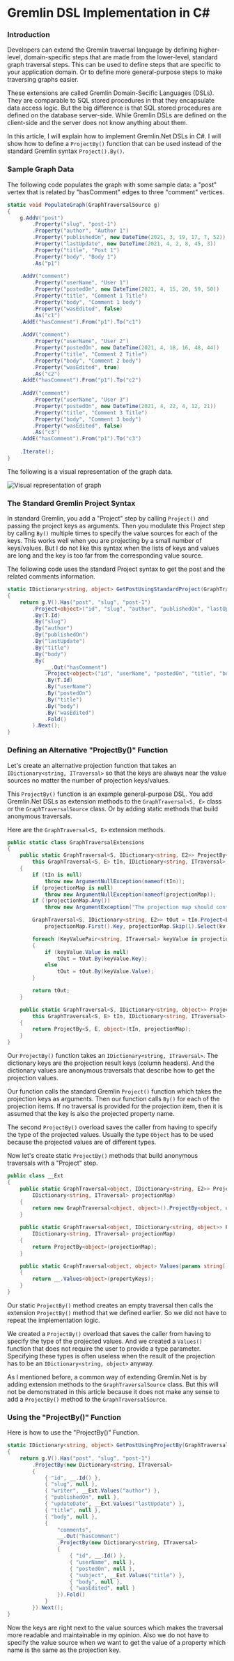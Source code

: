 # Gremlin DSL Implementation in C#

### Introduction

Developers can extend the Gremlin traversal language by defining higher-level, domain-specific steps that are made from the lower-level, standard graph traversal steps. This can be used to define steps that are specific to your application domain. Or to define more general-purpose steps to make traversing graphs easier.

These extensions are called Gremlin Domain-Secific Languages (DSLs). They are comparable to SQL stored procedures in that they encapsulate data access logic. But the big difference is that SQL stored procedures are defined on the database server-side. While Gremlin DSLs are defined on the client-side and the server does not know anything about them.

In this article, I will explain how to implement Gremlin.Net DSLs in C#. I will show how to define a `ProjectBy()` function that can be used instead of the standard Gremlin syntax `Project().By()`.

### Sample Graph Data

The following code populates the graph with some sample data: a "post" vertex that is related by "hasComment" edges to three "comment" vertices.

```csharp
static void PopulateGraph(GraphTraversalSource g)
{
    g.AddV("post")
        .Property("slug", "post-1")
        .Property("author", "Author 1")
        .Property("publishedOn", new DateTime(2021, 3, 19, 17, 7, 52))
        .Property("lastUpdate", new DateTime(2021, 4, 2, 8, 45, 3))
        .Property("title", "Post 1")
        .Property("body", "Body 1")
        .As("p1")
        
    .AddV("comment")
        .Property("userName", "User 1")
        .Property("postedOn", new DateTime(2021, 4, 15, 20, 59, 50))
        .Property("title", "Comment 1 Title")
        .Property("body", "Comment 1 body")
        .Property("wasEdited", false)
        .As("c1")
    .AddE("hasComment").From("p1").To("c1")
        
    .AddV("comment")
        .Property("userName", "User 2")
        .Property("postedOn", new DateTime(2021, 4, 18, 16, 48, 44))
        .Property("title", "Comment 2 Title")
        .Property("body", "Comment 2 body")
        .Property("wasEdited", true)
        .As("c2")
    .AddE("hasComment").From("p1").To("c2")
        
    .AddV("comment")
        .Property("userName", "User 3")
        .Property("postedOn", new DateTime(2021, 4, 22, 4, 12, 21))
        .Property("title", "Comment 3 Title")
        .Property("body", "Comment 3 body")
        .Property("wasEdited", false)
        .As("c3")
    .AddE("hasComment").From("p1").To("c3")
        
    .Iterate();
}
```

The following is a visual representation of the graph data.

![Visual representation of graph](visual-representation-of-graph.png)

### The Standard Gremlin Project Syntax

In standard Gremlin, you add a "Project" step by calling `Project()` and passing the project keys as arguments. Then you modulate this Project step by calling `By()` multiple times to specify the value sources for each of the keys. This works well when you are projecting by a small number of keys/values. But I do not like this syntax when the lists of keys and values are long and the key is too far from the corresponding value source.

The following code uses the standard Project syntax to get the post and the related comments information.

```csharp
static IDictionary<string, object> GetPostUsingStandardProject(GraphTraversalSource g)
{
    return g.V().Has("post", "slug", "post-1")
        .Project<object>("id", "slug", "author", "publishedOn", "lastUpdate", "title", "body", "comments")
        .By(T.Id)
        .By("slug")
        .By("author")
        .By("publishedOn")
        .By("lastUpdate")
        .By("title")
        .By("body")
        .By(
            __.Out("hasComment")
            .Project<object>("id", "userName", "postedOn", "title", "body", "wasEdited")
            .By(T.Id)
            .By("userName")
            .By("postedOn")
            .By("title")
            .By("body")
            .By("wasEdited")
            .Fold()
        ).Next();
}
```

### Defining an Alternative "ProjectBy()" Function

Let's create an alternative projection function that takes an `IDictionary<string, ITraversal>` so that the keys are always near the value sources no matter the number of projection keys/values.

This `ProjectBy()` function is an example general-purpose DSL. You add Gremlin.Net DSLs as extension methods to the `GraphTraversal<S, E>` class or the `GraphTraversalSource` class. Or by adding static methods that build anonymous traversals.

Here are the `GraphTraversal<S, E>` extension methods.

```csharp
public static class GraphTraversalExtensions
{
    public static GraphTraversal<S, IDictionary<string, E2>> ProjectBy<S, E, E2>(
        this GraphTraversal<S, E> tIn, IDictionary<string, ITraversal> projectionMap)
    {
        if (tIn is null)
            throw new ArgumentNullException(nameof(tIn));
        if (projectionMap is null)
            throw new ArgumentNullException(nameof(projectionMap));
        if (!projectionMap.Any())
            throw new ArgumentException("The projection map should contain at least one item.", nameof(projectionMap));

        GraphTraversal<S, IDictionary<string, E2>> tOut = tIn.Project<E2>(
            projectionMap.First().Key, projectionMap.Skip(1).Select(kv => kv.Key).ToArray());

        foreach (KeyValuePair<string, ITraversal> keyValue in projectionMap)
        {
            if (keyValue.Value is null)
                tOut = tOut.By(keyValue.Key);
            else
                tOut = tOut.By(keyValue.Value);
        }

        return tOut;
    }

    public static GraphTraversal<S, IDictionary<string, object>> ProjectBy<S, E>(
        this GraphTraversal<S, E> tIn, IDictionary<string, ITraversal> projectionMap)
    {
        return ProjectBy<S, E, object>(tIn, projectionMap);
    }
}
```

Our `ProjectBy()` function takes an `IDictionary<string, ITraversal>`. The dictionary keys are the projection result keys (column headers). And the dictionary values are anonymous traversals that describe how to get the projection values.

Our function calls the standard Gremlin `Project()` function which takes the projection keys as arguments. Then our function calls `By()` for each of the projection items. If no traversal is provided for the projection item, then it is assumed that the key is also the projected property name.

The second `ProjectBy()` overload saves the caller from having to specify the type of the projected values. Usually the type `Object` has to be used because the projected values are of different types.

Now let's create static `ProjectBy()` methods that build anonymous traversals with a "Project" step.

```csharp
public class __Ext
{
    public static GraphTraversal<object, IDictionary<string, E2>> ProjectBy<E2>(
        IDictionary<string, ITraversal> projectionMap)
    {
        return new GraphTraversal<object, object>().ProjectBy<object, object, E2>(projectionMap);
    }

    public static GraphTraversal<object, IDictionary<string, object>> ProjectBy(
        IDictionary<string, ITraversal> projectionMap)
    {
        return ProjectBy<object>(projectionMap);
    }

    public static GraphTraversal<object, object> Values(params string[] propertyKeys)
    {
        return __.Values<object>(propertyKeys);
    }
}
```

Our static `ProjectBy()` method creates an empty traversal then calls the extension `ProjectBy()` method that we defined earlier. So we did not have to repeat the implementation logic.

We created a `ProjectBy()` overload that saves the caller from having to specify the type of the projected values. And we created a `Values()` function that does not require the user to provide a type parameter. Specifying these types is often useless when the result of the projection has to be an `IDictionary<string, object>` anyway.

As I mentioned before, a common way of extending Gremlin.Net is by adding extension methods to the `GraphTraversalSource` class. But this will not be demonstrated in this article because it does not make any sense to add a `ProjectBy()` method to the `GraphTraversalSource`.

### Using the "ProjectBy()" Function

Here is how to use the "ProjectBy()" Function.

```csharp
static IDictionary<string, object> GetPostUsingProjectBy(GraphTraversalSource g)
{
    return g.V().Has("post", "slug", "post-1")
        .ProjectBy(new Dictionary<string, ITraversal>
        {
            { "id", __.Id() },
            { "slug", null },
            { "writer", __Ext.Values("author") },
            { "publishedOn", null },
            { "updateDate", __Ext.Values("lastUpdate") },
            { "title", null },
            { "body", null },
            {
                "comments",
                __.Out("hasComment")
                .ProjectBy(new Dictionary<string, ITraversal>
                {
                    { "id", __.Id() },
                    { "userName", null },
                    { "postedOn", null },
                    { "subject", __Ext.Values("title") },
                    { "body", null },
                    { "wasEdited", null }
                }).Fold()
            }
        }).Next();
}
```

Now the keys are right next to the value sources which makes the traversal more readable and maintainable in my opinion. Also we do not have to specify the value source when we want to get the value of a property which name is the same as the projection key.